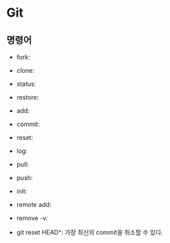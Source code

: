 # Git

## 명령어
+ fork: 
+ clone: 
+ status:
+ restore:
+ add:
+ commit:
+ reset:
+ log:
+ pull:
+ push:
+ init:
+ remote add:
+ remove -v:

+ git reset HEAD^: 가장 최신의 commit을 취소할 수 있다.
